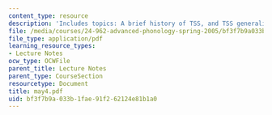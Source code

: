 ```yaml
---
content_type: resource
description: 'Includes topics: A brief history of TSS, and TSS generalization.'
file: /media/courses/24-962-advanced-phonology-spring-2005/bf3f7b9a033b1fae91f262124e81b1a0_may4.pdf
file_type: application/pdf
learning_resource_types:
- Lecture Notes
ocw_type: OCWFile
parent_title: Lecture Notes
parent_type: CourseSection
resourcetype: Document
title: may4.pdf
uid: bf3f7b9a-033b-1fae-91f2-62124e81b1a0
---
```

